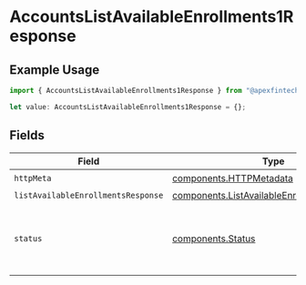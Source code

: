 # AccountsListAvailableEnrollments1Response

## Example Usage

```typescript
import { AccountsListAvailableEnrollments1Response } from "@apexfintechsolutions/ascend-sdk/models/operations";

let value: AccountsListAvailableEnrollments1Response = {};
```

## Fields

| Field                                                                                                        | Type                                                                                                         | Required                                                                                                     | Description                                                                                                  |
| ------------------------------------------------------------------------------------------------------------ | ------------------------------------------------------------------------------------------------------------ | ------------------------------------------------------------------------------------------------------------ | ------------------------------------------------------------------------------------------------------------ |
| `httpMeta`                                                                                                   | [components.HTTPMetadata](../../models/components/httpmetadata.md)                                           | :heavy_check_mark:                                                                                           | N/A                                                                                                          |
| `listAvailableEnrollmentsResponse`                                                                           | [components.ListAvailableEnrollmentsResponse](../../models/components/listavailableenrollmentsresponse.md)   | :heavy_minus_sign:                                                                                           | OK                                                                                                           |
| `status`                                                                                                     | [components.Status](../../models/components/status.md)                                                       | :heavy_minus_sign:                                                                                           | INVALID_ARGUMENT: The request is not valid, additional information may be present in the BadRequest details. |
